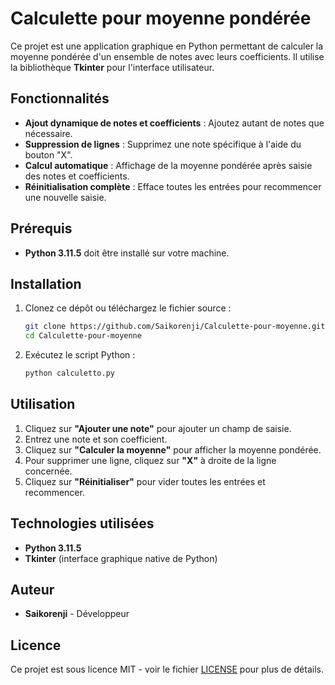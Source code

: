 # Calculette pour moyenne pondérée

Ce projet est une application graphique en Python permettant de calculer la moyenne pondérée d'un ensemble de notes avec leurs coefficients. Il utilise la bibliothèque **Tkinter** pour l'interface utilisateur.

## Fonctionnalités
- **Ajout dynamique de notes et coefficients** : Ajoutez autant de notes que nécessaire.
- **Suppression de lignes** : Supprimez une note spécifique à l'aide du bouton "X".
- **Calcul automatique** : Affichage de la moyenne pondérée après saisie des notes et coefficients.
- **Réinitialisation complète** : Efface toutes les entrées pour recommencer une nouvelle saisie.

## Prérequis
- **Python 3.11.5** doit être installé sur votre machine.

## Installation
1. Clonez ce dépôt ou téléchargez le fichier source :
   ```bash
   git clone https://github.com/Saikorenji/Calculette-pour-moyenne.git
   cd Calculette-pour-moyenne
   ```
2. Exécutez le script Python :
   ```bash
   python calculetto.py
   ```

## Utilisation
1. Cliquez sur **"Ajouter une note"** pour ajouter un champ de saisie.
2. Entrez une note et son coefficient.
3. Cliquez sur **"Calculer la moyenne"** pour afficher la moyenne pondérée.
4. Pour supprimer une ligne, cliquez sur **"X"** à droite de la ligne concernée.
5. Cliquez sur **"Réinitialiser"** pour vider toutes les entrées et recommencer.

## Technologies utilisées
- **Python 3.11.5**
- **Tkinter** (interface graphique native de Python)

## Auteur
- **Saikorenji** - Développeur

## Licence
Ce projet est sous licence MIT - voir le fichier [LICENSE](LICENSE) pour plus de détails.